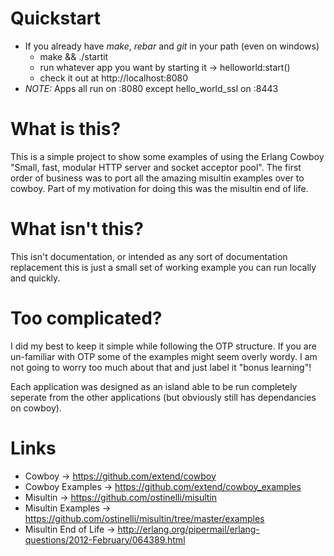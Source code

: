 Quickstart
===============================================================================
* If you already have *make*, *rebar* and *git* in your path (even on windows)
    * make && ./startit
    * run whatever app you want by starting it -> helloworld:start()
    * check it out at http://localhost:8080
* *NOTE:* Apps all run on :8080 except hello_world_ssl on :8443

What is this?
===============================================================================
This is a simple project to show some examples of using the Erlang Cowboy 
"Small, fast, modular HTTP server and socket acceptor pool".  The first
order of business was to port all the amazing misultin examples over to 
cowboy.  Part of my motivation for doing this was the misultin end of 
life.

What isn't this? 
===============================================================================
This isn't documentation, or intended as any sort of documentation replacement
this is just a small set of working example you can run locally and quickly.

Too complicated?
===============================================================================
I did my best to keep it simple while following the OTP structure.  If you are 
un-familiar with OTP some of the examples might seem overly wordy.  I am not 
going to worry too much about that and just label it "bonus learning"! 

Each application was designed as an island able to be run completely seperate 
from the other applications (but obviously still has dependancies on cowboy).

Links
===============================================================================
* Cowboy -> https://github.com/extend/cowboy
* Cowboy Examples -> https://github.com/extend/cowboy_examples
* Misultin -> https://github.com/ostinelli/misultin
* Misultin Examples -> 
  https://github.com/ostinelli/misultin/tree/master/examples
* Misultin End of Life -> 
  http://erlang.org/pipermail/erlang-questions/2012-February/064389.html
